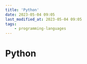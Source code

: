 ```yaml
---
title: 'Python'
date: 2023-05-04 09:05
last_modified_at: 2023-05-04 09:05
tags:
    - programming-languages
---
```


# Python
